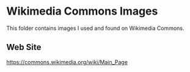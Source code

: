 # Wikimedia Commons Images
This folder contains images I used and found on Wikimedia Commons.

## Web Site
https://commons.wikimedia.org/wiki/Main_Page
